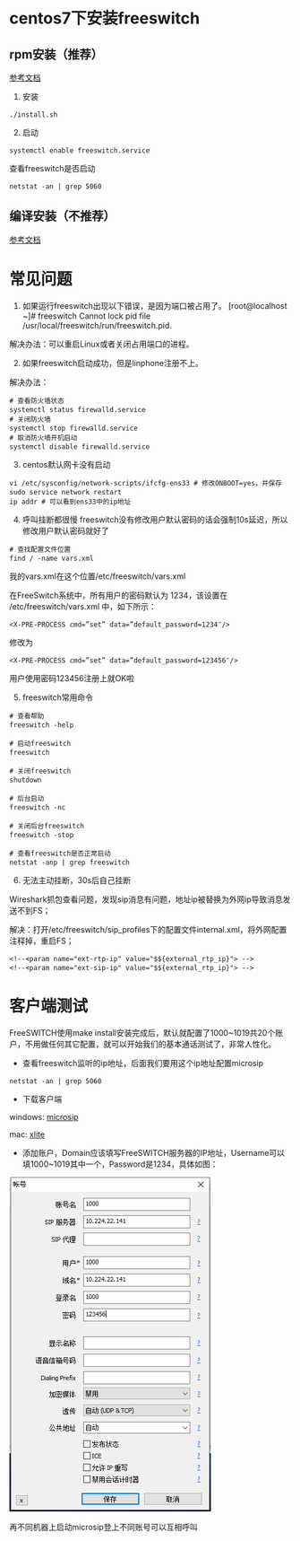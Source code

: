 # centos7下安装freeswitch

## rpm安装（推荐）
[参考文档](https://freeswitch.org/confluence/display/FREESWITCH/CentOS+7+and+RHEL+7)

1. 安装
```
./install.sh
```

2. 启动
```
systemctl enable freeswitch.service
```

查看freeswitch是否启动

```
netstat -an | grep 5060
```

## 编译安装（不推荐）
[参考文档](https://wsonh.com/article/64.html)

# 常见问题

1. 如果运行freeswitch出现以下错误，是因为端口被占用了。
[root@localhost ~]# freeswitch
Cannot lock pid file /usr/local/freeswitch/run/freeswitch.pid.

解决办法：可以重启Linux或者关闭占用端口的进程。

2. 如果freeswitch启动成功，但是linphone注册不上。

解决办法：
```
# 查看防火墙状态
systemctl status firewalld.service
# 关闭防火墙
systemctl stop firewalld.service
# 取消防火墙开机启动
systemctl disable firewalld.service
```


3. centos默认网卡没有启动
```
vi /etc/sysconfig/network-scripts/ifcfg-ens33 # 修改ONBOOT=yes，并保存
sudo service network restart
ip addr # 可以看到ens33中的ip地址
```

4. 呼叫挂断都很慢
freeswitch没有修改用户默认密码的话会强制10s延迟，所以修改用户默认密码就好了
```
# 查找配置文件位置
find / -name vars.xml
```
我的vars.xml在这个位置/etc/freeswitch/vars.xml

在FreeSwitch系统中，所有用户的密码默认为 1234，该设置在 /etc/freeswitch/vars.xml 中，如下所示：
```
<X-PRE-PROCESS cmd=”set” data=”default_password=1234″/>
```
修改为
```
<X-PRE-PROCESS cmd=”set” data=”default_password=123456″/>
```

用户使用密码123456注册上就OK啦

5. freeswitch常用命令
```
# 查看帮助
freeswitch -help

# 启动freeswitch
freeswitch

# 关闭freeswitch
shutdown

# 后台启动
freeswitch -nc

# 关闭后台freeswitch
freeswitch -stop

# 查看freeswitch是否正常启动
netstat -anp | grep freeswitch
```

6. 无法主动挂断，30s后自己挂断

Wireshark抓包查看问题，发现sip消息有问题，地址ip被替换为外网ip导致消息发送不到FS；

解决：打开/etc/freeswitch/sip_profiles下的配置文件internal.xml，将外网配置注释掉，重启FS；
```
<!--<param name="ext-rtp-ip" value="$${external_rtp_ip}"> -->
<!--<param name="ext-sip-ip" value="$${external_rtp_ip}"> -->
```

# 客户端测试
FreeSWITCH使用make install安装完成后，默认就配置了1000~1019共20个账户，不用做任何其它配置，就可以开始我们的基本通话测试了，非常人性化。

- 查看freeswitch监听的ip地址，后面我们要用这个ip地址配置microsip
```
netstat -an | grep 5060
```

- 下载客户端

windows: [microsip](https://www.microsip.org/)

mac: [xlite](https://www.counterpath.com/x-lite-download/)

- 添加账户，Domain应该填写FreeSWITCH服务器的IP地址，Username可以填1000~1019其中一个，Password是1234，具体如图：

![pjsip](../doc/pjsip.png)

再不同机器上启动microsip登上不同账号可以互相呼叫


